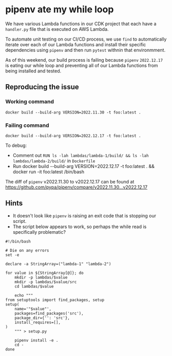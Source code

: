# pipenv ate my while loop

We have various Lambda functions in our CDK project that each have a `handler.py` file that is executed on AWS Lambda.

To automate unit testing on our CI/CD process, we use `find` to automatically iterate over each of our Lambda functions and install their specific dependencies using `pipenv` and then run `pytest`  withnin that environmment.

As of this weekend, our build process is failing because `pipenv` `2022.12.17` is eating our while loop and preventing all of our Lambda functions from being installed and tested.


## Reproducing the issue

### Working command

```
docker build --build-arg VERSION=2022.11.30 -t foo:latest .
```

### Failing command

```
docker build --build-arg VERSION=2022.12.17 -t foo:latest .
```

To debug:

* Comment out `RUN ls -lah lambdas/lambda-1/build/ && ls -lah lambdas/lambda-2/build/` in `Dockerfile`
* Run docker build --build-arg VERSION=2022.12.17 -t foo:latest . && docker run -it foo:latest /bin/bash

The diff of `pipenv` v2022.11.30 to v2022.12.17 can be found at https://github.com/pypa/pipenv/compare/v2022.11.30...v2022.12.17


## Hints

* It doesn't look like `pipenv` is raising an exit code that is stopping our script.
* The script below appears to work, so perhaps the while read is specifically problematic?

```
#!/bin/bash

# Die on any errors
set -e

declare -a StringArray=("lambda-1" "lambda-2")

for value in ${StringArray[@]}; do
    mkdir -p lambdas/$value
    mkdir -p lambdas/$value/src
    cd lambdas/$value

    echo """
from setuptools import find_packages, setup
setup(
    name='"$value"',
    packages=find_packages('src'),
    package_dir={'': 'src'},
    install_requires=[],
)
    """ > setup.py

    pipenv install -e .
    cd -
done
```
